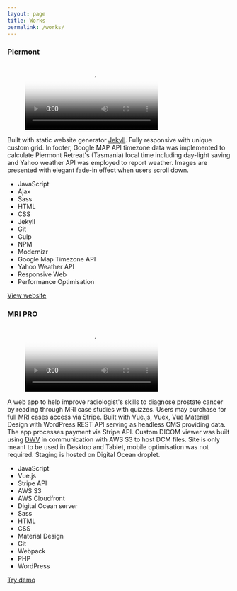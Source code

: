 ```yaml
---
layout: page
title: Works
permalink: /works/
---
```


<section class="works">

<!-- Piermont -->
<article class="work-item">
  <h3>Piermont</h3>
  <a target="_blank" href="http://piermont.com.au">
    <figure class="work-item__video">
      <video src="{{ site.baseurl }}/videos/piermont.mp4" poster="{{ site.baseurl }}/images/piermont.jpg">
        Sorry, your browser doesn't support embedded videos.
      </video>
    </figure>
  </a>
<p>
  Built with static website generator <a target="_blank" href="https://jekyllrb.com/">Jekyll</a>. Fully responsive with unique custom grid. In footer, Google MAP API timezone data was implemented to calculate Piermont Retreat's (Tasmania) local time including day-light saving and Yahoo weather API was employed to report weather. Images are presented with elegant fade-in effect when users scroll down.
</p>

<ul class="skills-list">
  <li>JavaScript</li>
  <li>Ajax</li>
  <li>Sass</li>
  <li>HTML</li>
  <li>CSS</li>
  <li>Jekyll</li>
  <li>Git</li>
  <li>Gulp</li>
  <li>NPM</li>
  <li>Modernizr</li>
  <li>Google Map Timezone API</li>
  <li>Yahoo Weather API</li>
  <li>Responsive Web</li>
  <li>Performance Optimisation</li> 
</ul>

<a target="_blank" class="button-default" href="http://piermont.com.au/">
  View website
</a>
</article>

<div class="divider"></div>

<!-- MRI PRO -->
<article class="work-item">
  <h3>MRI PRO</h3>
  <a target="_blank" href="https://www.mripro.io/demo">
    <figure class="work-item__video">
      <video src="{{ site.baseurl }}/videos/mripro.mp4" poster="{{ site.baseurl }}/images/mripro.jpeg">
        Sorry, your browser doesn't support embedded videos.
      </video>
    </figure>
  </a>
<p>
  A web app to help improve radiologist's skills to diagnose prostate cancer by reading through MRI case studies with quizzes. Users may purchase for full MRI cases access via Stripe. Built with Vue.js, Vuex, Vue Material Design with WordPress REST API serving as headless CMS providing data. The app processes payment via Stripe API. Custom DICOM viewer was built using <a target="_blank" href="https://github.com/ivmartel/dwv">DWV</a> in communication with AWS S3 to host DCM files. Site is only meant to be used in Desktop and Tablet, mobile optimisation was not required. Staging is hosted on Digital Ocean droplet.
</p>

<ul class="skills-list">
  <li>JavaScript</li>
  <li>Vue.js</li>
  <li>Stripe API</li>
  <li>AWS S3</li>
  <li>AWS Cloudfront</li>
  <li>Digital Ocean server</li>
  <li>Sass</li>
  <li>HTML</li>
  <li>CSS</li>
  <li>Material Design</li>
  <li>Git</li>
  <li>Webpack</li>
  <li>PHP</li>
  <li>WordPress</li>
</ul>

<a target="_blank" class="button-default" href="https://www.mripro.io/demo">
  Try demo
</a>
</article>
